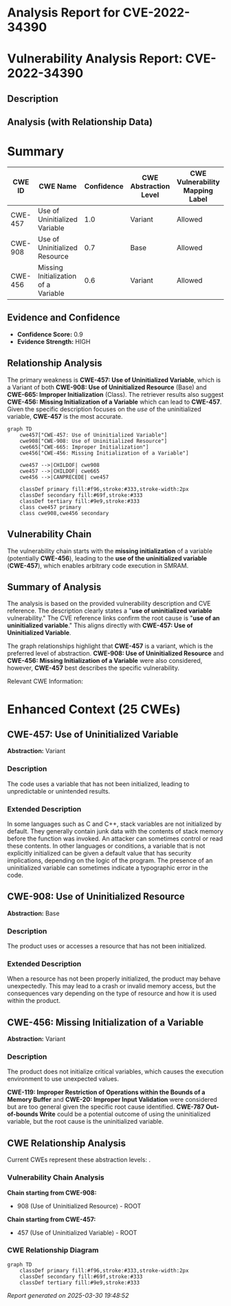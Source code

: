 # Analysis Report for CVE-2022-34390

# Vulnerability Analysis Report: CVE-2022-34390

## Description



## Analysis (with Relationship Data)

# Summary
| CWE ID | CWE Name | Confidence | CWE Abstraction Level | CWE Vulnerability Mapping Label | CWE-Vulnerability Mapping Notes |
|---|---|---|---|---|---|
| CWE-457 | Use of Uninitialized Variable | 1.0 | Variant | Allowed | Primary CWE |
| CWE-908 | Use of Uninitialized Resource | 0.7 | Base | Allowed | Secondary Candidate |
| CWE-456 | Missing Initialization of a Variable | 0.6 | Variant | Allowed | Secondary Candidate |

## Evidence and Confidence

*   **Confidence Score:** 0.9
*   **Evidence Strength:** HIGH

## Relationship Analysis
The primary weakness is **CWE-457: Use of Uninitialized Variable**, which is a Variant of both **CWE-908: Use of Uninitialized Resource** (Base) and **CWE-665: Improper Initialization** (Class). The retriever results also suggest **CWE-456: Missing Initialization of a Variable** which can lead to **CWE-457**. Given the specific description focuses on the *use* of the uninitialized variable, **CWE-457** is the most accurate.

```mermaid
graph TD
    cwe457["CWE-457: Use of Uninitialized Variable"]
    cwe908["CWE-908: Use of Uninitialized Resource"]
    cwe665["CWE-665: Improper Initialization"]
    cwe456["CWE-456: Missing Initialization of a Variable"]

    cwe457 -->|CHILDOF| cwe908
    cwe457 -->|CHILDOF| cwe665
    cwe456 -->|CANPRECEDE| cwe457

    classDef primary fill:#f96,stroke:#333,stroke-width:2px
    classDef secondary fill:#69f,stroke:#333
    classDef tertiary fill:#9e9,stroke:#333
    class cwe457 primary
    class cwe908,cwe456 secondary
```

## Vulnerability Chain
The vulnerability chain starts with the **missing initialization** of a variable (potentially **CWE-456**), leading to the **use of the uninitialized variable** (**CWE-457**), which enables arbitrary code execution in SMRAM.

## Summary of Analysis
The analysis is based on the provided vulnerability description and CVE reference. The description clearly states a "**use of uninitialized variable** vulnerability." The CVE reference links confirm the root cause is "**use of an uninitialized variable**." This aligns directly with **CWE-457: Use of Uninitialized Variable**.

The graph relationships highlight that **CWE-457** is a variant, which is the preferred level of abstraction. **CWE-908: Use of Uninitialized Resource** and **CWE-456: Missing Initialization of a Variable** were also considered, however, **CWE-457** best describes the specific vulnerability.

Relevant CWE Information:

# Enhanced Context (25 CWEs)

## CWE-457: Use of Uninitialized Variable
**Abstraction:** Variant

### Description
The code uses a variable that has not been initialized, leading to unpredictable or unintended results.

### Extended Description
In some languages such as C and C++, stack variables are not initialized by default. They generally contain junk data with the contents of stack memory before the function was invoked. An attacker can sometimes control or read these contents. In other languages or conditions, a variable that is not explicitly initialized can be given a default value that has security implications, depending on the logic of the program. The presence of an uninitialized variable can sometimes indicate a typographic error in the code.

## CWE-908: Use of Uninitialized Resource
**Abstraction:** Base

### Description
The product uses or accesses a resource that has not been initialized.

### Extended Description
When a resource has not been properly initialized, the product may behave unexpectedly. This may lead to a crash or invalid memory access, but the consequences vary depending on the type of resource and how it is used within the product.

## CWE-456: Missing Initialization of a Variable
**Abstraction:** Variant

### Description
The product does not initialize critical variables, which causes the execution environment to use unexpected values.

**CWE-119: Improper Restriction of Operations within the Bounds of a Memory Buffer** and **CWE-20: Improper Input Validation** were considered but are too general given the specific root cause identified. **CWE-787 Out-of-bounds Write** could be a potential outcome of using the uninitialized variable, but the root cause is the uninitialized variable.


## CWE Relationship Analysis

Current CWEs represent these abstraction levels: .


### Vulnerability Chain Analysis

**Chain starting from CWE-908:**
- 908 (Use of Uninitialized Resource) - ROOT


**Chain starting from CWE-457:**
- 457 (Use of Uninitialized Variable) - ROOT



### CWE Relationship Diagram

```mermaid
graph TD
    classDef primary fill:#f96,stroke:#333,stroke-width:2px
    classDef secondary fill:#69f,stroke:#333
    classDef tertiary fill:#9e9,stroke:#333
```



*Report generated on 2025-03-30 19:48:52*
